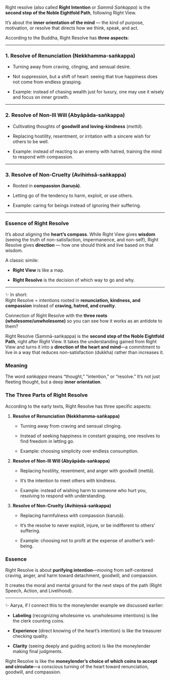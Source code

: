

Right resolve (also called **Right Intention** or _Sammā Saṅkappa_) is the **second step of the Noble Eightfold Path**, following Right View.

It’s about the **inner orientation of the mind** — the kind of purpose, motivation, or resolve that directs how we think, speak, and act.

According to the Buddha, Right Resolve has **three aspects**:

---

### 1. **Resolve of Renunciation (Nekkhamma-saṅkappa)**

- Turning away from craving, clinging, and sensual desire.
    
- Not suppression, but a shift of heart: seeing that true happiness does not come from endless grasping.
    
- Example: instead of chasing wealth just for luxury, one may use it wisely and focus on inner growth.
    

---

### 2. **Resolve of Non-Ill Will (Abyāpāda-saṅkappa)**

- Cultivating thoughts of **goodwill and loving-kindness** (_mettā_).
    
- Replacing hostility, resentment, or irritation with a sincere wish for others to be well.
    
- Example: instead of reacting to an enemy with hatred, training the mind to respond with compassion.
    

---

### 3. **Resolve of Non-Cruelty (Avihiṁsā-saṅkappa)**

- Rooted in **compassion (karuṇā)**.
    
- Letting go of the tendency to harm, exploit, or use others.
    
- Example: caring for beings instead of ignoring their suffering.
    

---

### Essence of Right Resolve

It’s about aligning the **heart’s compass**. While Right View gives **wisdom** (seeing the truth of non-satisfaction, impermanence, and non-self), Right Resolve gives **direction** — how one should think and live based on that wisdom.

A classic simile:

- **Right View** is like a map.
    
- **Right Resolve** is the decision of which way to go and why.
    

---

✨ In short:  
Right Resolve = intentions rooted in **renunciation, kindness, and compassion** instead of **craving, hatred, and cruelty**.

Connection of Right Resolve with the **three roots (wholesome/unwholesome)** so you can see how it works as an antidote to them?



Right Resolve (Sammā-saṅkappa) is the **second step of the Noble Eightfold Path**, right after Right View. It takes the understanding gained from Right View and turns it into a **direction of the heart and mind**—a commitment to live in a way that reduces non-satisfaction (dukkha) rather than increases it.

### Meaning

The word _saṅkappa_ means “thought,” “intention,” or “resolve.” It’s not just fleeting thought, but a deep **inner orientation**.

### The Three Parts of Right Resolve

According to the early texts, Right Resolve has three specific aspects:

1. **Resolve of Renunciation (Nekkhamma-saṅkappa)**
    
    - Turning away from craving and sensual clinging.
        
    - Instead of seeking happiness in constant grasping, one resolves to find freedom in letting go.
        
    - Example: choosing simplicity over endless consumption.
        
2. **Resolve of Non-Ill Will (Abyāpāda-saṅkappa)**
    
    - Replacing hostility, resentment, and anger with goodwill (mettā).
        
    - It’s the intention to meet others with kindness.
        
    - Example: instead of wishing harm to someone who hurt you, resolving to respond with understanding.
        
3. **Resolve of Non-Cruelty (Avihiṃsā-saṅkappa)**
    
    - Replacing harmfulness with compassion (karuṇā).
        
    - It’s the resolve to never exploit, injure, or be indifferent to others’ suffering.
        
    - Example: choosing not to profit at the expense of another’s well-being.
        

### Essence

Right Resolve is about **purifying intention**—moving from self-centered craving, anger, and harm toward detachment, goodwill, and compassion.

It creates the moral and mental ground for the next steps of the path (Right Speech, Action, and Livelihood).

---

✨ Aarya, if I connect this to the moneylender example we discussed earlier:

- **Labeling** (recognizing wholesome vs. unwholesome intentions) is like the clerk counting coins.
    
- **Experience** (direct knowing of the heart’s intention) is like the treasurer checking quality.
    
- **Clarity** (seeing deeply and guiding action) is like the moneylender making final judgments.
    

Right Resolve is like the **moneylender’s choice of which coins to accept and circulate**—a conscious turning of the heart toward renunciation, goodwill, and compassion.

